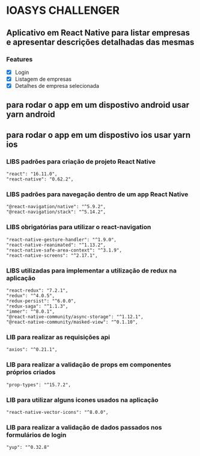 # IOASYS CHALLENGER

## Aplicativo em React Native para listar empresas e apresentar descrições detalhadas das mesmas

### Features

- [x] Login
- [x] Listagem de empresas
- [x] Detalhes de empresa selecionada

## para rodar o app em um dispostivo android usar yarn android

## para rodar o app em um dispostivo ios usar yarn ios

### LIBS padrões para criação de projeto React Native

    "react": "16.11.0",
    "react-native": "0.62.2",

### LIBS padrões para navegação dentro de um app React Native

    "@react-navigation/native": "^5.9.2",
    "@react-navigation/stack": "^5.14.2",

### LIBS obrigatórias para utilizar o react-navigation

    "react-native-gesture-handler": "^1.9.0",
    "react-native-reanimated": "^1.13.2",
    "react-native-safe-area-context": "^3.1.9",
    "react-native-screens": "^2.17.1",

### LIBS utilizadas para implementar a utilização de redux na aplicação

    "react-redux": "7.2.1",
    "redux": "^4.0.5",
    "redux-persist": "^6.0.0",
    "redux-saga": "^1.1.3",
    "immer": "^8.0.1",
    "@react-native-community/async-storage": "^1.12.1",
    "@react-native-community/masked-view": "^0.1.10",

### LIB para realizar as requisições api

    "axios": "^0.21.1",

### LIB para realizar a validação de props em componentes próprios criados

    "prop-types": "^15.7.2",

### LIB para utilizar alguns icones usados na aplicação

    "react-native-vector-icons": "^8.0.0",

### LIB para realizar a validação de dados passados nos formulários de login

    "yup": "^0.32.8"
